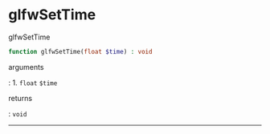 # glfwSetTime
glfwSetTime

```php
function glfwSetTime(float $time) : void
```

arguments

:    1. `float` `$time` 

returns

:    `void` 

---
     